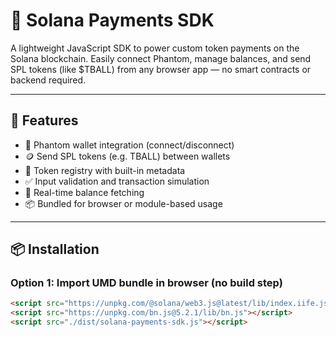 # 🏐 Solana Payments SDK

A lightweight JavaScript SDK to power custom token payments on the Solana blockchain. Easily connect Phantom, manage balances, and send SPL tokens (like $TBALL) from any browser app — no smart contracts or backend required.

---

## 🚀 Features

- 🔐 Phantom wallet integration (connect/disconnect)
- 🪙 Send SPL tokens (e.g. TBALL) between wallets
- 🧠 Token registry with built-in metadata
- ✅ Input validation and transaction simulation
- 🔄 Real-time balance fetching
- 📦 Bundled for browser or module-based usage

---

## 📦 Installation

### Option 1: Import UMD bundle in browser (no build step)
```html
<script src="https://unpkg.com/@solana/web3.js@latest/lib/index.iife.js"></script>
<script src="https://unpkg.com/bn.js@5.2.1/lib/bn.js"></script>
<script src="./dist/solana-payments-sdk.js"></script>
